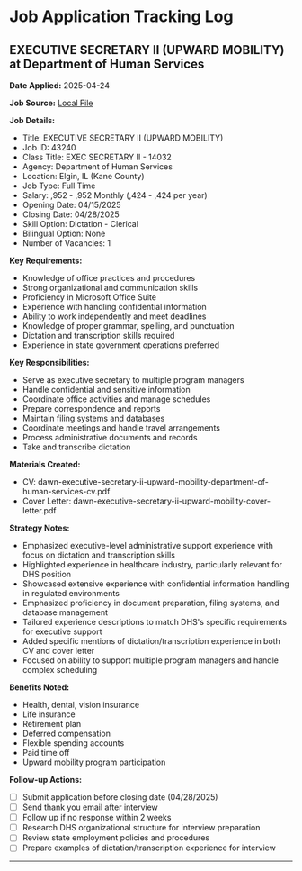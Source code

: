 # Job Application Tracking Log

## EXECUTIVE SECRETARY II (UPWARD MOBILITY) at Department of Human Services

**Date Applied:** 2025-04-24

**Job Source:** [Local File](file://state-job-details.txt)

**Job Details:**
- Title: EXECUTIVE SECRETARY II (UPWARD MOBILITY)
- Job ID: 43240
- Class Title: EXEC SECRETARY II - 14032
- Agency: Department of Human Services
- Location: Elgin, IL (Kane County)
- Job Type: Full Time
- Salary: ,952 - ,952 Monthly (,424 - ,424 per year)
- Opening Date: 04/15/2025
- Closing Date: 04/28/2025
- Skill Option: Dictation - Clerical
- Bilingual Option: None
- Number of Vacancies: 1

**Key Requirements:**
- Knowledge of office practices and procedures
- Strong organizational and communication skills
- Proficiency in Microsoft Office Suite
- Experience with handling confidential information
- Ability to work independently and meet deadlines
- Knowledge of proper grammar, spelling, and punctuation
- Dictation and transcription skills required
- Experience in state government operations preferred

**Key Responsibilities:**
- Serve as executive secretary to multiple program managers
- Handle confidential and sensitive information
- Coordinate office activities and manage schedules
- Prepare correspondence and reports
- Maintain filing systems and databases
- Coordinate meetings and handle travel arrangements
- Process administrative documents and records
- Take and transcribe dictation

**Materials Created:**
- CV: dawn-executive-secretary-ii-upward-mobility-department-of-human-services-cv.pdf
- Cover Letter: dawn-executive-secretary-ii-upward-mobility-cover-letter.pdf

**Strategy Notes:**
- Emphasized executive-level administrative support experience with focus on dictation and transcription skills
- Highlighted experience in healthcare industry, particularly relevant for DHS position
- Showcased extensive experience with confidential information handling in regulated environments
- Emphasized proficiency in document preparation, filing systems, and database management
- Tailored experience descriptions to match DHS's specific requirements for executive support
- Added specific mentions of dictation/transcription experience in both CV and cover letter
- Focused on ability to support multiple program managers and handle complex scheduling

**Benefits Noted:**
- Health, dental, vision insurance
- Life insurance
- Retirement plan
- Deferred compensation
- Flexible spending accounts
- Paid time off
- Upward mobility program participation

**Follow-up Actions:**
- [ ] Submit application before closing date (04/28/2025)
- [ ] Send thank you email after interview
- [ ] Follow up if no response within 2 weeks
- [ ] Research DHS organizational structure for interview preparation
- [ ] Review state employment policies and procedures
- [ ] Prepare examples of dictation/transcription experience for interview

---
